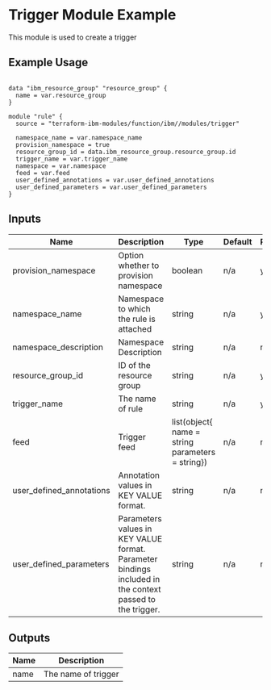 # Trigger Module Example

This module is used to create a trigger

## Example Usage
```

data "ibm_resource_group" "resource_group" {
  name = var.resource_group
}

module "rule" {
  source = "terraform-ibm-modules/function/ibm//modules/trigger"

  namespace_name = var.namespace_name
  provision_namespace = true
  resource_group_id = data.ibm_resource_group.resource_group.id
  trigger_name = var.trigger_name
  namespace = var.namespace
  feed = var.feed
  user_defined_annotations = var.user_defined_annotations
  user_defined_parameters = var.user_defined_parameters
}
```

<!-- BEGINNING OF PRE-COMMIT-TERRAFORM DOCS HOOK -->

## Inputs

| Name                              | Description                                           | Type   | Default | Required |
|-----------------------------------|-------------------------------------------------------|--------|---------|----------|
| provision_namespace| Option whether to provision namespace | boolean | n/a | yes |
| namespace_name | Namespace to which the rule is attached | string | n/a | yes |
| namespace_description | Namespace Description | string | n/a | no |
| resource\_group\_id | ID of the resource group | string | n/a | yes |
| trigger_name | The name of rule | string | n/a | yes |
| feed | Trigger feed | list(object{<br>name = string<br>parameters = string}) | n/a | no |
| user\_defined\_annotations | Annotation values in KEY VALUE format. | string | n/a | no |
| user\_defined\_parameters | Parameters values in KEY VALUE format. Parameter bindings included in the context passed to the trigger. | string | n/a | no |


## Outputs

| Name | Description |
|------|-------------|
| name | The name of trigger |

<!-- END OF PRE-COMMIT-TERRAFORM DOCS HOOK -->